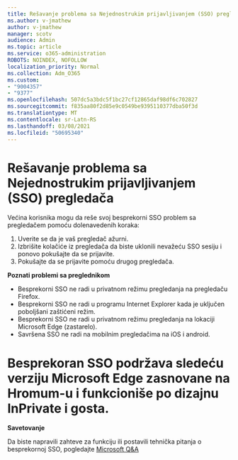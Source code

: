 ```yaml
---
title: Rešavanje problema sa Nejednostrukim prijavljivanjem (SSO) pregledača
ms.author: v-jmathew
author: v-jmathew
manager: scotv
audience: Admin
ms.topic: article
ms.service: o365-administration
ROBOTS: NOINDEX, NOFOLLOW
localization_priority: Normal
ms.collection: Adm_O365
ms.custom:
- "9004357"
- "9377"
ms.openlocfilehash: 507dc5a3bdc5f1bc27cf12865daf98df6c702827
ms.sourcegitcommit: f835aa80f2d85e9c0549be9395110377dba50f3d
ms.translationtype: MT
ms.contentlocale: sr-Latn-RS
ms.lasthandoff: 03/08/2021
ms.locfileid: "50695340"
---
```

# <a name="troubleshoot-seamless-single-sign-on-sso-browser-issues"></a>Rešavanje problema sa Nejednostrukim prijavljivanjem (SSO) pregledača

Većina korisnika mogu da reše svoj besprekorni SSO problem sa pregledačem pomoću dolenavedenih koraka:

1. Uverite se da je vaš pregledač ažurni.
2. Izbrišite kolačiće iz pregledača da biste uklonili nevažeću SSO sesiju i ponovo pokušajte da se prijavite.
3. Pokušajte da se prijavite pomoću drugog pregledača.

**Poznati problemi sa preglednikom**

- Besprekorni SSO ne radi u privatnom režimu pregledanja na pregledaču Firefox.
- Besprekorni SSO ne radi u programu Internet Explorer kada je uključen poboljšani zaštićeni režim.
- Besprekorni SSO ne radi u privatnom režimu pregledanja na lokaciji Microsoft Edge (zastarelo).
- Savršena SSO ne radi na mobilnim pregledačima na iOS i android.

# Besprekoran SSO podržava sledeću verziju Microsoft Edge zasnovane na Hromum-u i funkcioniše po dizajnu InPrivate i gosta.

**Savetovanje**

Da biste napravili zahteve za funkciju ili postavili tehnička pitanja o besprekornoj SSO, pogledajte [Microsoft Q&A](https://docs.microsoft.com/answers/topics/azure-ad-single-sign-on.html)
